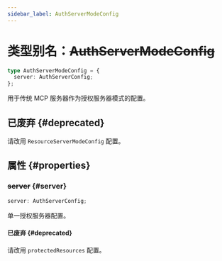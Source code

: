 ```yaml
---
sidebar_label: AuthServerModeConfig
---
```


# 类型别名：~~AuthServerModeConfig~~

```ts
type AuthServerModeConfig = {
  server: AuthServerConfig;
};
```

用于传统 MCP 服务器作为授权服务器模式的配置。

## 已废弃 {#deprecated}

请改用 `ResourceServerModeConfig` 配置。

## 属性 {#properties}

### ~~server~~ {#server}

```ts
server: AuthServerConfig;
```

单一授权服务器配置。

#### 已废弃 {#deprecated}

请改用 `protectedResources` 配置。
